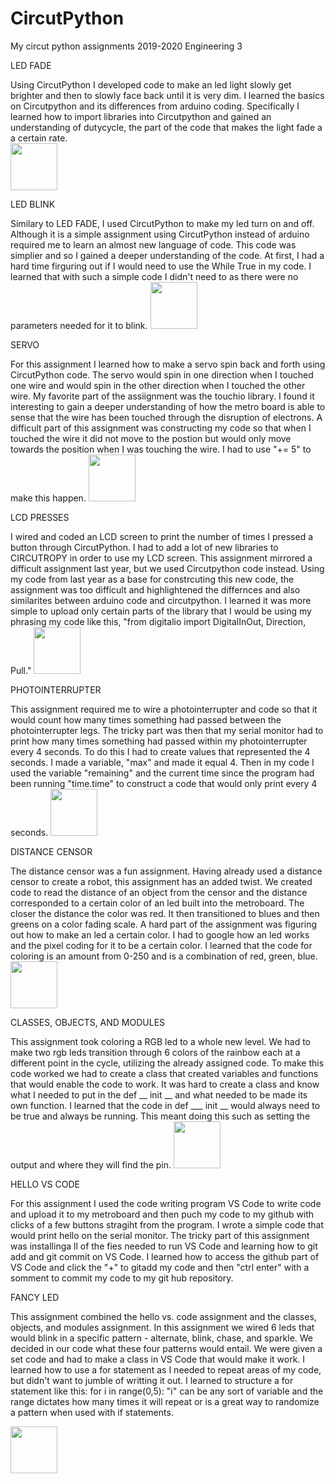 # CircutPython
My circut python assignments
2019-2020
Engineering 3

LED FADE
 
Using CircutPython I developed code to make an led light slowly get brighter and then to slowly face back until it is very dim. I learned the basics on Circutpython and its differences from arduino coding. Specifically I learned how to import libraries into Circutpython and gained an understanding of dutycycle, the part of the code that makes the light fade a a certain rate.   
<img src="engineering/pics for github/ledfade.jpg" width="75">

LED BLINK

Similary to LED FADE, I used CircutPython to make my led turn on and off. Although it is a simple assignment using CircutPython instead of arduino required me to learn an almost new language of code. This code was simplier and so I gained a deeper understanding of the code. At first, I had a hard time firguring out if I would need to use the While True in my code. I learned that with such a simple code I didn't need to as there were no parameters needed for it to blink. 
<img src="media/octocat.jpg" width="75">

SERVO
 
For this assignment I learned how to make a servo spin back and forth using CircutPython code. The servo would spin in one direction when I touched one wire and would spin in the other direction when I touched the other wire. My favorite part of the assiignment was the touchio library. I found it interesting to gain a deeper understanding of how the metro board is able to sense that the wire has been touched through the disruption of electrons. A difficult part of this assignment was constructing my code so that when I touched the wire it did not move to the postion but would only move towards the position when I was touching the wire. I had to use "+= 5" to make this happen. 
<img src="media/octocat.jpg" width="75">

LCD PRESSES

I wired and coded an LCD screen to print the number of times I pressed a button through CircutPython. I had to add a lot of new libraries to CIRCUTROPY in order to use my LCD screen. This assignment mirrored a difficult assignment last year, but we used Circutpython code instead. Using my code from last year as a base for constrcuting this new code, the assignment was too difficult and highlightened the differnces and also similarites between arduino code and circutpython. I learned it was more simple to upload only certain parts of the library that I would be using my phrasing my code like this, "from digitalio import DigitalInOut, Direction, Pull." 
<img src="media/octocat.jpg" width="75">

PHOTOINTERRUPTER

This assignment required me to wire a photointerrupter and code so that it would count how many times something had passed between the photointerrupter legs. The tricky part was then that my serial monitor had to print how many times something had passed within my photointerrupter every 4 seconds. To do this I had to create values that represented the 4 seconds. I made a variable, "max" and made it equal 4. Then in my code I used the variable "remaining" and the current time since the program had been running "time.time" to construct a code that would only print every 4 seconds. 
<img src="media/octocat.jpg" width="75">

DISTANCE CENSOR

The distance censor was a fun assignment. Having already used a distance censor to create a robot, this assignment has an added twist. We created code to read the distance of an object from the censor and the distance corresponded to a  certain color of an led built into the metroboard. The closer the distance the color was red. It then transitioned to blues and then greens on a color fading scale. A hard part of the assignment was figuring out how to make an led a certain color. I had to google how an led works and the pixel coding for it to be a certain color. I learned that the code for coloring is an amount from 0-250 and is a combination of red, green, blue.  
<img src="media/octocat.jpg" width="75">

CLASSES, OBJECTS, AND MODULES

This assignment took coloring a RGB led to a whole new level. We had to make two rgb leds transition through 6 colors of the rainbow each at a different point in the cycle, utilizing the already assigned code. To make this code worked we had to create a class that created variables and functions that would enable the code to work. It was hard to create a class and know what I needed to put in the def __ init __ and what needed to be made its own function. I learned that the code in def ___ init __ would always  need to be true and always be running. This meant doing this such as setting the output and where they will find the pin. 
<img src="media/octocat.jpg" width="75">

HELLO VS CODE

For this assignment I used the code writing program VS Code to write code and upload it to my metroboard and then puch my code to my github with clicks of a few buttons stragiht from the program. I wrote a simple code that would print hello on the serial monitor. The tricky part of this assignment was installinga ll of the fies needed to run VS Code and learning how to git add and git commit on VS Code. I learned how to access the github part of VS Code and click the "+" to gitadd my code and then "ctrl enter" with a somment to commit my code to my git hub repository. 

FANCY LED

This assignment combined the hello vs. code assignment and the classes, objects, and modules assignment. In this assignment we wired 6 leds that would blink in a specific pattern - alternate, blink, chase, and sparkle. We decided in our code what these four patterns would entail. We were given a set code and had to make a class in VS Code that would make it work. I learned how to use a for statement as I needed to repeat areas of my code, but didn't want to jumble of writting it out. I learned to structure a for statement like this:  for i in range(0,5): "i" can be any sort of variable and the range dictates how many times it will repeat or is a great way to randomize a pattern when used with if statements.  

<img src="media/octocat.jpg" width="75">

